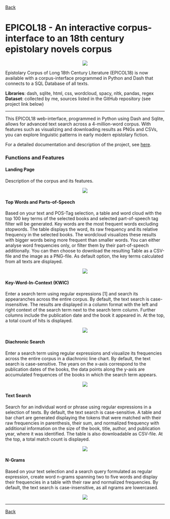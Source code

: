 [Back](https://ycvogt.github.io/my_portfolio/)

# EPICOL18 - An interactive corpus-interface to an 18th century epistolary novels corpus

<p align="center" width="100%">
    <img src="epicol18/epicol18.png">
</p>

Epistolary Corpus of Long 18th Century Literature (EPICOL18) is now available with a corpus-interface programmed in Python and Dash that connects to a SQL Database of all texts.

**Libraries**: dash, sqlite, html, css, wordcloud, spacy, nltk, pandas, regex <br/>
**Dataset**: collected by me, sources listed in the GitHub repository (see project link below)

---

This EPICOL18 web-interface, programmed in Python using Dash and Sqlite, allows for advanced text search across a 4-million-word corpus. With features such as visualizing and downloading results as PNGs and CSVs, you can explore linguistic patterns in early modern epistolary fiction.

For a detailed documentation and description of the project, see [here](https://github.com/ycvogt/epicol18).

### Functions and Features 

#### Landing Page

Description of the corpus and its features. 

<p align="center" width="100%">
    <img src="epicol18/Screenshot 2025-03-04 at 20-20-31 Dash.png">
</p>

#### Top Words and Parts-of-Speech

Based on your text and POS-Tag selection, a table and word cloud with the top 100 key terms of the selected books and selected part-of-speech tag filter will be generated. Key words are the most frequent words excluding stopwords. The table displays the word, its raw frequency and its relative frequency in the selected books. The wordcloud visualizes these results with bigger words being more frequent than smaller words. You can either analyse word frequencies only, or filter them by their part-of-speech additionally. You can then choose to download the resulting Table as a CSV-file and the image as a PNG-file. As default option, the key terms calculated from all texts are displayed.

<p align="center" width="100%">
    <img src="epicol18/Screenshot 2025-03-04 at 20-20-51 Dash.png">
</p>

#### Key-Word-In-Context (KWIC)

Enter a search term using regular expressions [1] and search its appearanches across the entire corpus. By default, the text search is case-insensitive. The results are displayed in a column format with the left and right context of the search term next to the search term column. Further columns include the publication date and the book it appeared in. At the top, a total count of hits is displayed.

<p align="center" width="100%">
    <img src="epicol18/Screenshot 2025-03-05 at 17-05-48 Dash.png">
</p>

#### Diachronic Search

Enter a search term using regular expressions and visualize its frequencies across the entire corpus in a diachronic line chart. By default, the text search is case-sensitive. The years on the x-axis correspond to the publication dates of the books, the data points along the y-axis are accumulated frequences of the books in which the search term appears.

<p align="center" width="100%">
    <img src="epicol18/Screenshot 2025-03-04 at 20-21-03 Dash.png">
</p>

#### Text Search

Search for an individual word or phrase using regular expressions in a selection of texts. By default, the text search is case-sensitive. A table and bar chart are generated displaying the tokens that were matched with their raw frequencies in parenthesis, their sum, and normalized frequency with additional information on the size of the book, title, author, and publication year, where it was identified. The table is also downloadable as CSV-file. At the top, a total match count is displayed.

<p align="center" width="100%">
    <img src="epicol18/Screenshot 2025-03-04 at 20-21-14 Dash.png">
</p>

#### N-Grams

Based on your text selection and a search query formulated as regular expression, create word n-grams spanning two to five words and display their frequencies in a table with their raw and normalized frequencies. By default, the text search is case-insensitive, as all ngrams are lowercased.

<p align="center" width="100%">
    <img src="epicol18/Screenshot 2025-03-04 at 20-21-36 Dash.png">
</p>



---


[Back](https://ycvogt.github.io/my_portfolio/)
